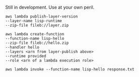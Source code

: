 
Still in development. Use at your own peril.

    aws lambda publish-layer-version
	--layer-name lisp-runtime
	--zip-file fileb://layer.zip

    aws lambda create-function
	--function-name lisp-hello
	--zip-file fileb://hello.zip
	--handler hello
	--layers <arn from layer-publish above>
	--runtime provided
	--role <arn of a lambda execution role>

    aws lambda invoke --function-name lisp-hello response.txt

